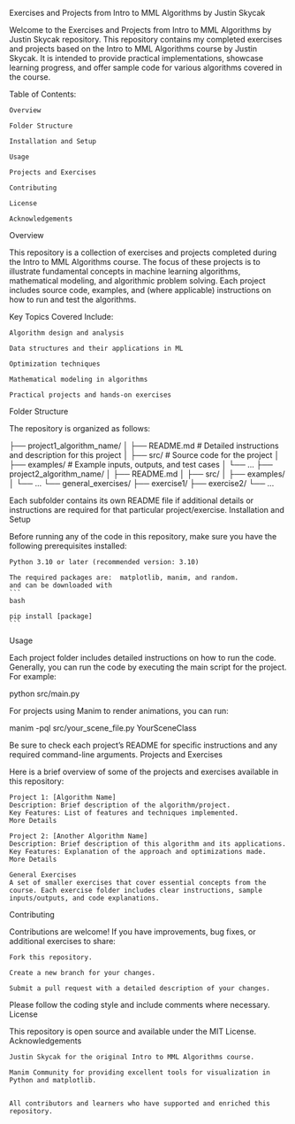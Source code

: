 Exercises and Projects from Intro to MML Algorithms by Justin Skycak

Welcome to the Exercises and Projects from Intro to MML Algorithms by Justin Skycak repository. This repository contains my completed exercises and projects based on the Intro to MML Algorithms course by Justin Skycak. It is intended to provide practical implementations, showcase learning progress, and offer sample code for various algorithms covered in the course.

Table of Contents:

    Overview

    Folder Structure

    Installation and Setup

    Usage

    Projects and Exercises

    Contributing

    License

    Acknowledgements

Overview

This repository is a collection of exercises and projects completed during the Intro to MML Algorithms course. The focus of these projects is to illustrate fundamental concepts in machine learning algorithms, mathematical modeling, and algorithmic problem solving. Each project includes source code, examples, and (where applicable) instructions on how to run and test the algorithms.

Key Topics Covered Include:

    Algorithm design and analysis

    Data structures and their applications in ML

    Optimization techniques

    Mathematical modeling in algorithms

    Practical projects and hands-on exercises

Folder Structure

The repository is organized as follows:


├── project1_algorithm_name/
│   ├── README.md            # Detailed instructions and description for this project
│   ├── src/                 # Source code for the project
│   ├── examples/            # Example inputs, outputs, and test cases
│   └── ...
├── project2_algorithm_name/
│   ├── README.md
│   ├── src/
│   ├── examples/
│   └── ...
└── general_exercises/
    ├── exercise1/
    ├── exercise2/
    └── ...

Each subfolder contains its own README file if additional details or instructions are required for that particular project/exercise.
Installation and Setup

Before running any of the code in this repository, make sure you have the following prerequisites installed:

    Python 3.10 or later (recommended version: 3.10)

    The required packages are:  matplotlib, manim, and random.
    and can be downloaded with 
    ```
    bash

    pip install [package]
    ```


    

Usage

Each project folder includes detailed instructions on how to run the code. Generally, you can run the code by executing the main script for the project. For example:

python src/main.py

For projects using Manim to render animations, you can run:

manim -pql src/your_scene_file.py YourSceneClass

Be sure to check each project’s README for specific instructions and any required command-line arguments.
Projects and Exercises

Here is a brief overview of some of the projects and exercises available in this repository:

    Project 1: [Algorithm Name]
    Description: Brief description of the algorithm/project.
    Key Features: List of features and techniques implemented.
    More Details

    Project 2: [Another Algorithm Name]
    Description: Brief description of this algorithm and its applications.
    Key Features: Explanation of the approach and optimizations made.
    More Details

    General Exercises
    A set of smaller exercises that cover essential concepts from the course. Each exercise folder includes clear instructions, sample inputs/outputs, and code explanations.

Contributing

Contributions are welcome! If you have improvements, bug fixes, or additional exercises to share:

    Fork this repository.

    Create a new branch for your changes.

    Submit a pull request with a detailed description of your changes.

Please follow the coding style and include comments where necessary.
License

This repository is open source and available under the MIT License.
Acknowledgements

    Justin Skycak for the original Intro to MML Algorithms course.

    Manim Community for providing excellent tools for visualization in Python and matplotlib.
    

    All contributors and learners who have supported and enriched this repository.

